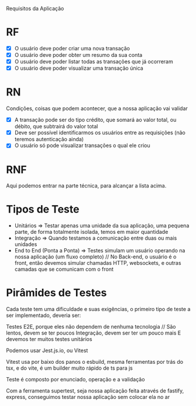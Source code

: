 Requisitos da Aplicação

# RF

- [x] O usuário deve poder criar uma nova transação
- [x] O usuário deve poder obter um resumo da sua conta
- [x] O usuário deve poder listar todas as transações que já ocorreram
- [x] O usuário deve poder visualizar uma transação única

# RN

Condições, coisas que podem acontecer, que a nossa aplicação vai validar

- [x] A transação pode ser do tipo crédito, que somará ao valor total, ou débito, que subtrairá do valor total
- [x] Deve ser possível identificarmos os usuários entre as requisições (não teremos autenticação ainda)
- [x] O usuário só pode visualizar transações o qual ele criou

# RNF

Aqui podemos entrar na parte técnica, para alcançar a lista acima.

# Tipos de Teste

- Unitários => Testar apenas uma unidade da sua aplicação, uma pequena parte, de forma totalmente isolada, temos em maior quantidade
- Integração => Quando testamos a comunicação entre duas ou mais unidades
- End to End (Ponta a Ponta) => Testes simulam um usuário operando na nossa aplicação (um fluxo completo) // No Back-end, o usuário é o front, então devemos simular chamadas HTTP, websockets, e outras camadas que se comunicam com o front

# Pirâmides de Testes

Cada teste tem uma dificuldade e suas exigências, o primeiro tipo de teste a ser implementado, deveria ser:

Testes E2E, porque eles não dependem de nenhuma tecnologia // São lentos, devem se ter poucos
Integração, devem ser ter um pouco mais
E devemos ter muitos testes unitários

Podemos usar Jest.js.io, ou Vitest

Vitest usa por baixo dos panos o esbuild, mesma ferramentas por trás do tsx, e do vite, é um builder muito rápido de ts para js

Teste é composto por enunciado, operação e a validação

Com a ferramenta supertest, seja nossa aplicação feita através de fastify, express, conseguimos testar nossa aplicação sem colocar ela no ar
